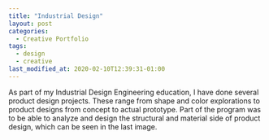 ```yaml
---
title: "Industrial Design"
layout: post
categories:
  - Creative Portfolio
tags:
  - design
  - creative
last_modified_at: 2020-02-10T12:39:31-01:00
---
```


As part of my Industrial Design Engineering education, I have done several product design projects. These range from shape and color explorations to product designs from concept to actual prototype. Part of the program was to be able to analyze and design the structural and material side of product design, which can be seen in the last image.